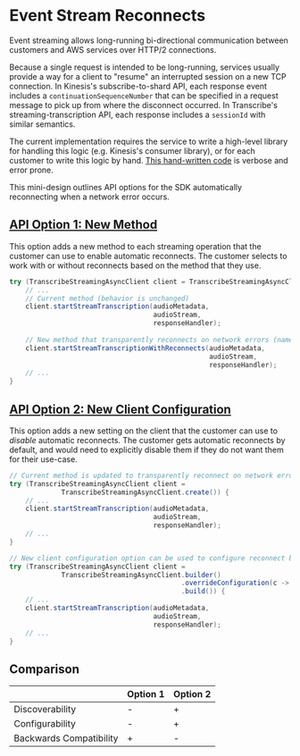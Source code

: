 # Event Stream Reconnects

Event streaming allows long-running bi-directional communication between
customers and AWS services over HTTP/2 connections.

Because a single request is intended to be long-running, services
usually provide a way for a client to "resume" an interrupted session on
a new TCP connection. In Kinesis's subscribe-to-shard API, each response
event includes a `continuationSequenceNumber` that can be specified in a
request message to pick up from where the disconnect occurred. In
Transcribe's streaming-transcription API, each response includes a
`sessionId` with similar semantics.

The current implementation requires the service to write a high-level
library for handling this logic (e.g. Kinesis's consumer library), or
for each customer to write this logic by hand.
[This hand-written code](CurrentState.java) is verbose and error prone.
 
This mini-design outlines API options for the SDK automatically
reconnecting when a network error occurs.

## [API Option 1: New Method](prototype/Option1.java)

This option adds a new method to each streaming operation that the
customer can use to enable automatic reconnects. The customer selects to
work with or without reconnects based on the method that they use.

```Java
try (TranscribeStreamingAsyncClient client = TranscribeStreamingAsyncClient.create()) {
    // ...
    // Current method (behavior is unchanged)
    client.startStreamTranscription(audioMetadata,
                                    audioStream,
                                    responseHandler);
    
    // New method that transparently reconnects on network errors (name to be bikeshed)
    client.startStreamTranscriptionWithReconnects(audioMetadata,
                                                  audioStream,
                                                  responseHandler);
    // ...
}
```

## [API Option 2: New Client Configuration](prototype/Option2.java)

This option adds a new setting on the client that the customer can use
to *disable* automatic reconnects. The customer gets automatic
reconnects by default, and would need to explicitly disable them if they
do not want them for their use-case.

```Java
// Current method is updated to transparently reconnect on network errors
try (TranscribeStreamingAsyncClient client = 
             TranscribeStreamingAsyncClient.create()) {
    // ...
    client.startStreamTranscription(audioMetadata,
                                    audioStream,
                                    responseHandler);
    // ...
}

// New client configuration option can be used to configure reconnect behavior
try (TranscribeStreamingAsyncClient client = 
             TranscribeStreamingAsyncClient.builder()
                                           .overrideConfiguration(c -> c.reconnectPolicy(ReconnectPolicy.none()))
                                           .build()) {
    // ...
    client.startStreamTranscription(audioMetadata,
                                    audioStream,
                                    responseHandler);
    // ...
}
```

## Comparison

| | Option 1 | Option 2 |
| --- | --- | --- |
| Discoverability | - | + |
| Configurability | - | + |
| Backwards Compatibility | + | - |